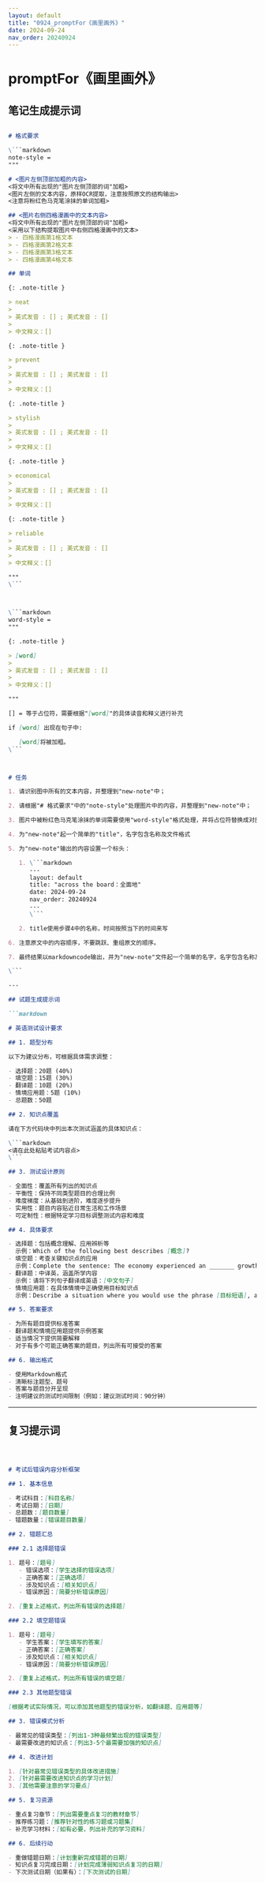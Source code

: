 ```yaml
---
layout: default
title: "0924_promptFor《画里画外》"
date: 2024-09-24
nav_order: 20240924
---
```


 
# promptFor《画里画外》

## 笔记生成提示词  

```markdown

# 格式要求

\```markdown
note-style = 
"""

# <图片左侧顶部加粗的内容>
<将文中所有出现的"图片左侧顶部的词"加粗>
<图片左侧的文本内容，原样OCR提取，注意按照原文的结构输出>
<注意将粉红色马克笔涂抹的单词加粗>

## <图片右侧四格漫画中的文本内容>
<将文中所有出现的"图片左侧顶部的词"加粗>
<采用以下结构提取图片中右侧四格漫画中的文本>
> - 四格漫画第1格文本
> - 四格漫画第2格文本
> - 四格漫画第3格文本
> - 四格漫画第4格文本

## 单词

{: .note-title }

> neat
>
> 英式发音 : [] ; 美式发音 : []
>
> 中文释义：[]

{: .note-title }

> prevent
>
> 英式发音 : [] ; 美式发音 : []
>
> 中文释义：[]

{: .note-title }

> stylish
>
> 英式发音 : [] ; 美式发音 : []
>
> 中文释义：[]

{: .note-title }

> economical
>
> 英式发音 : [] ; 美式发音 : []
>
> 中文释义：[]

{: .note-title }

> reliable
>
> 英式发音 : [] ; 美式发音 : []
>
> 中文释义：[]

"""
\```



\```markdown
word-style = 
"""

{: .note-title }

> [word]
>
> 英式发音 : [] ; 美式发音 : []
>
> 中文释义：[]

"""

[] = 等于占位符，需要根据"[word]"的具体读音和释义进行补充

if [word] 出现在句子中:

​	[word]将被加粗。 
\```



# 任务

1. 请识别图中所有的文本内容，并整理到"new-note"中； 

2. 请根据"# 格式要求"中的"note-style"处理图片中的内容，并整理到"new-note"中；

3. 图片中被粉红色马克笔涂抹的单词需要使用"word-style"格式处理，并将占位符替换成对应单词的英美读音和释义

4. 为"new-note"起一个简单的"title"，名字包含名称及文件格式

5. 为"new-note"输出的内容设置一个标头：

   1. \```markdown
      ---
      layout: default
      title: "across the board：全面地"
      date: 2024-09-24
      nav_order: 20240924
      ---
      \```

   2. title使用步骤4中的名称，时间按照当下的时间来写

6. 注意原文中的内容顺序，不要跳跃、重组原文的顺序。

7. 最终结果以markdowncode输出，并为"new-note"文件起一个简单的名字，名字包含名称及文件格式

\```

---

## 试题生成提示词

```markdown

# 英语测试设计要求

## 1. 题型分布

以下为建议分布，可根据具体需求调整：

- 选择题：20题 (40%)
- 填空题：15题 (30%)
- 翻译题：10题 (20%)
- 情境应用题：5题 (10%)
- 总题数：50题

## 2. 知识点覆盖

请在下方代码块中列出本次测试涵盖的具体知识点：

\```markdown
<请在此处粘贴考试内容点>
\```

## 3. 测试设计原则

- 全面性：覆盖所有列出的知识点
- 平衡性：保持不同类型题目的合理比例
- 难度梯度：从基础到进阶，难度逐步提升
- 实用性：题目内容贴近日常生活和工作场景
- 可定制性：根据特定学习目标调整测试内容和难度

## 4. 具体要求

- 选择题：包括概念理解、应用辨析等
  示例：Which of the following best describes [概念]?
- 填空题：考查关键知识点的应用
  示例：Complete the sentence: The economy experienced an _______ growth last year. (use appropriate term)
- 翻译题：中译英，涵盖所学内容
  示例：请将下列句子翻译成英语：[中文句子]
- 情境应用题：在具体情境中正确使用目标知识点
  示例：Describe a situation where you would use the phrase [目标短语], and write a short dialogue demonstrating its use.

## 5. 答案要求

- 为所有题目提供标准答案
- 翻译题和情境应用题提供示例答案
- 适当情况下提供简要解释
- 对于有多个可能正确答案的题目，列出所有可接受的答案

## 6. 输出格式

- 使用Markdown格式
- 清晰标注题型、题号
- 答案与题目分开呈现
- 注明建议的测试时间限制（例如：建议测试时间：90分钟）

```

---

## 复习提示词

```markdown



# 考试后错误内容分析框架

## 1. 基本信息

- 考试科目：[科目名称]
- 考试日期：[日期]
- 总题数：[题目数量]
- 错题数量：[错误题目数量]

## 2. 错题汇总

### 2.1 选择题错误

1. 题号：[题号]
   - 错误选项：[学生选择的错误选项]
   - 正确答案：[正确选项]
   - 涉及知识点：[相关知识点]
   - 错误原因：[简要分析错误原因]

2. [重复上述格式，列出所有错误的选择题]

### 2.2 填空题错误

1. 题号：[题号]
   - 学生答案：[学生填写的答案]
   - 正确答案：[正确答案]
   - 涉及知识点：[相关知识点]
   - 错误原因：[简要分析错误原因]

2. [重复上述格式，列出所有错误的填空题]

### 2.3 其他题型错误

[根据考试实际情况，可以添加其他题型的错误分析，如翻译题、应用题等]

## 3. 错误模式分析

- 最常见的错误类型：[列出1-3种最频繁出现的错误类型]
- 最需要改进的知识点：[列出3-5个最需要加强的知识点]

## 4. 改进计划

1. [针对最常见错误类型的具体改进措施]
2. [针对最需要改进知识点的学习计划]
3. [其他需要注意的学习要点]

## 5. 复习资源

- 重点复习章节：[列出需要重点复习的教材章节]
- 推荐练习题：[推荐针对性的练习题或习题集]
- 补充学习材料：[如有必要，列出补充的学习资料]

## 6. 后续行动

- 重做错题日期：[计划重新完成错题的日期]
- 知识点复习完成日期：[计划完成薄弱知识点复习的日期]
- 下次测试日期（如果有）：[下次测试的日期]

```

